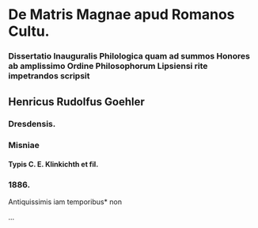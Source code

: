 # De Matris Magnae apud Romanos Cultu.

### Dissertatio Inauguralis Philologica quam ad summos Honores ab amplissimo Ordine Philosophorum Lipsiensi rite impetrandos scripsit

## Henricus Rudolfus Goehler

### Dresdensis.

### Misniae

#### Typis C. E. Klinkichth et fil.

### 1886.

Antiquissimis iam temporibus* non

...
